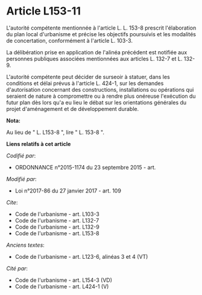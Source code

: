 # Article L153-11

L'autorité compétente mentionnée à l'article L. L. 153-8 prescrit l'élaboration du plan local d'urbanisme et précise les
objectifs poursuivis et les modalités de concertation, conformément à l'article L. 103-3.

La délibération prise en application de l'alinéa précédent est notifiée aux personnes publiques associées mentionnées aux
articles L. 132-7 et L. 132-9.

L'autorité compétente peut décider de surseoir à statuer, dans les conditions et délai prévus à l'article L. 424-1, sur les
demandes d'autorisation concernant des constructions, installations ou opérations qui seraient de nature à compromettre ou à
rendre plus onéreuse l'exécution du futur plan dès lors qu'a eu lieu le débat sur les orientations générales du projet
d'aménagement et de développement durable.

**Nota:**

Au lieu de " L. L153-8 ", lire " L. 153-8 ".

**Liens relatifs à cet article**

_Codifié par_:

  - ORDONNANCE n°2015-1174 du 23 septembre 2015 - art.

_Modifié par_:

  - Loi n°2017-86 du 27 janvier 2017 - art. 109

_Cite_:

  - Code de l'urbanisme - art. L103-3
  - Code de l'urbanisme - art. L132-7
  - Code de l'urbanisme - art. L132-9
  - Code de l'urbanisme - art. L153-8

_Anciens textes_:

  - Code de l'urbanisme - art. L123-6, alinéas 3 et 4  (VT)

_Cité par_:

  - Code de l'urbanisme - art. L154-3 (VD)
  - Code de l'urbanisme - art. L424-1 (V)
